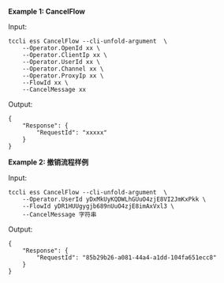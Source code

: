 **Example 1: CancelFlow**



Input: 

```
tccli ess CancelFlow --cli-unfold-argument  \
    --Operator.OpenId xx \
    --Operator.ClientIp xx \
    --Operator.UserId xx \
    --Operator.Channel xx \
    --Operator.ProxyIp xx \
    --FlowId xx \
    --CancelMessage xx
```

Output: 
```
{
    "Response": {
        "RequestId": "xxxxx"
    }
}
```

**Example 2: 撤销流程样例**



Input: 

```
tccli ess CancelFlow --cli-unfold-argument  \
    --Operator.UserId yDxMkUyKQDWLhGUuO4zjE8VI2JmKxPkk \
    --FlowId yDR1HUUgygjb689nUuO4zjE8imAxVxl3 \
    --CancelMessage 字符串
```

Output: 
```
{
    "Response": {
        "RequestId": "85b29b26-a081-44a4-a1dd-104fa651ecc8"
    }
}
```

